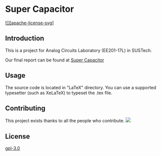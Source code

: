 # Super Capacitor

[![][apache-license-svg]](LICENSE)

## Introduction
This is a project for Analog Circuits Laboratory (EE201-17L) in SUSTech.

Our final report can be found at [Super Capacitor](/LaTeX/23.SuperCapacitor.pdf)

## Usage
The source code is located in "LaTeX" directory. You can use a supported typesetter (such as XeLaTeX) to typeset the .tex file. 

## Contributing
This project exists thanks to all the people who contribute. 
<a href="https://github.com/cooper-chou/analog_circuit_experiment/graphs/contributors">
  <img src="https://contrib.rocks/image?repo=cooper-chou/analog_circuit_experiment" />
</a>

## License
[gpl-3.0](LICENSE)